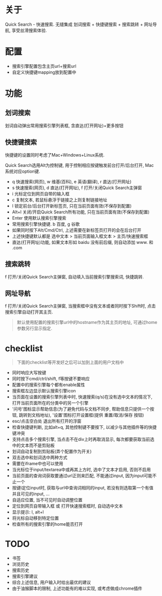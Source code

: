 # 关于

Quick Search - 快速搜索. 无缝集成 划词搜索 + 快捷键搜索 + 搜索跳转 + 网址导航, 享受丝滑搜索体验.

# 配置

- 搜索引擎配置包含主页url+搜索url
- 自定义快捷键mapping放到配置中

# 功能

## 划词搜索

划词自动弹出常用搜索引擎列表框, 含直达(打开网址)+更多按钮

## 快捷键搜索

快捷键的设置同时考虑了Mac+Windows+Linux系统.

Quick Search选用Alt为控制键, 用于控制相应按键触发前台打开/后台打开, Mac系统对应option键.

- q 快速搜索(网页), w 维基(百科), e 英语(翻译), r 直达(打开网址)
- s 快速搜索(网页), d 直达(打开网址), f 打开/关闭Quick Search主弹窗
- i 光标定位到网页自带的输入框
- c 复制文本, 若鼠标悬浮于链接之上则复制链接地址
- l 锁定前台/后台打开新标签页, 只在当前页面有效(不保存到配置)
- Alt+l 关闭/开启Quick Search所有功能, 只在当前页面有效(不保存到配置)
- Enter 使用默认搜索引擎搜索
- 常用搜索引擎快捷键. b 百度, g 谷歌
- 如果同时按下Alt/Cmd/Ctrl, 上述需要在新标签页打开的会在后台打开
- 上述快捷键默认都是 选中文本 > 当前页面输入框文本 > 主页/快速搜索框
- 直达(打开网址)功能, 如果文本形如 baidu 没有前后缀, 则自动添加 www. 和 .com

## 搜索跳转

f 打开/关闭Quick Search主弹窗, 自动填入当前搜索引擎搜索词, 快捷跳转.

## 网址导航

f 打开/关闭Quick Search主弹窗, 当搜索框中没有文本或者同时按下Shift时, 点击搜索引擎自动打开其主页.

> 默认使用配置的搜索引擎url中的hostname作为其主页的地址, 可通过home参数另行显示指定.

# checklist

> 下面的checklist等开发好之后可以加到上面的用户文档中

- 同时响应大写按键
- 同时按下cmd/ctrl/shift, f等按键不要响应
- 配置中的搜索引擎每个都有enable属性
- 搜索框左边显示默认搜索引擎icon
- 当页面在设置的搜索引擎列表中时, 快速搜索(q/s)在没有选中文本的情况下, 打开当前页面所在的分类中的另一个引擎
- '问号'图标显示帮助信息(为了避免代码与文档不同步, 帮助信息只提供一个按钮, 跳转到文档地址), '设置'图标打开设置框(提供 重置/取消/保存 按钮)
- esc/点击空白处 退出所有打开的浮窗
- 检查快捷键判断, 比如alt+q, 其他控制键不要按下, 以减少与其他插件等的快捷键冲突
- 支持点击多个搜索引擎, 当点击不在div上时再取消显示, 每次都要获取当前选中的文本而不是剪贴板
- 划词自动复制到剪贴板(弄个配置作为开关)
- 双击选中和划词选中两种方式
- 需要在iframe中也可以使用
- 当光标位于input/textarea中或再其上方时, 选中了文本才启用, 否则不启用
- 当前页面的查询词获取要通过url正则来匹配, 不能通过input, 因为input可能不止一个
- 按键i定位input时, 获取与url中查询词相同的input, 若没有则选取第一个有值并且可见的input, ...
- 自适应位置, 当不可见时自动调整位置
- 定位到网页自带输入框 或 打开快速搜索框时, 自动选中文本
- 显示提示: l, alt+l
- 将光标自动移到特定位置
- 检查所有的搜索引擎的home能否打开

# TODO

- 书签
- 浏览历史
- 搜索历史
- 搜索引擎建议
- 综合上述信息, 用户输入时给出最优的建议
- 由于油猴脚本的限制, 上述功能有的难以实现, 或考虑做成chrome插件